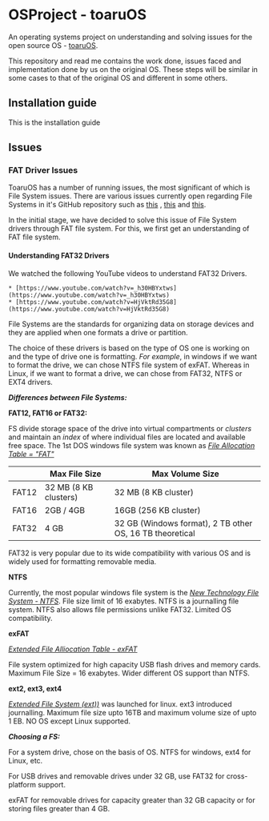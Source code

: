 # OSProject - toaruOS
An operating systems project on understanding and solving issues for the open source OS - [toaruOS](https://github.com/klange/toaruos).

This repository and read me contains the work done, issues faced and implementation done by us on the original OS. These steps will be similar in some cases to that of the original OS and different in some others.

## Installation guide
This is the installation guide





## Issues

### FAT Driver Issues 

ToaruOS has a number of running issues, the most significant of which is File System issues. There are various issues currently open regarding File Systems in it's GitHub repository such as [this](https://github.com/klange/toaruos/issues/174) , [this](https://github.com/klange/toaruos/issues/172) and [this](https://github.com/klange/toaruos/issues/171). 

In the initial stage, we have decided to solve this issue of File System drivers through FAT file system. For this, we first get an understanding of FAT file system.

#### Understanding FAT32 Drivers

We watched the following YouTube videos to understand FAT32 Drivers.

	* [https://www.youtube.com/watch?v=_h30HBYxtws](https://www.youtube.com/watch?v=_h30HBYxtws)
	* [https://www.youtube.com/watch?v=HjVktRd35G8](https://www.youtube.com/watch?v=HjVktRd35G8)



File Systems are the standards for organizing data on storage devices and they are applied when one formats a drive or partition. 

The choice of these drivers is based on the type of OS one is working on and the type of drive one is formatting.  *For example*, in windows if we want to format the drive, we can chose NTFS file system of exFAT. Whereas in Linux, if we want to format a drive, we can chose from FAT32, NTFS or EXT4 drivers.



***Differences between File Systems:***

**FAT12, FAT16 or FAT32:**

FS divide storage space of the drive into virtual compartments or *clusters* and maintain an *index* of where individual files are located and available free space. The 1st DOS windows file system was known as *<u>File Allocation Table = "FAT"</u>* 



|       | Max File Size         | Max Volume Size                                          |
| ----- | --------------------- | -------------------------------------------------------- |
| FAT12 | 32 MB (8 KB clusters) | 32 MB (8 KB cluster)                                     |
| FAT16 | 2GB / 4GB             | 16GB (256 KB cluster)                                    |
| FAT32 | 4 GB                  | 32 GB (Windows format), 2 TB other OS, 16 TB theoretical |



FAT32 is very popular due to its wide compatibility with various OS and is widely used for formatting removable media.

**NTFS**

Currently, the most popular windows file system is the *<u>New Technology File System - NTFS</u>*. File size limit of 16 exabytes. NTFS is a journalling file system. NTFS also allows file permissions unlike FAT32. Limited OS compatibility.

**exFAT**

*<u>Extended File Alliocation Table - exFAT</u>*

File system optimized for high capacity USB flash drives and memory cards. Maximum File Size = 16 exabytes. Wider different OS support than NTFS. 

**ext2, ext3, ext4**

*<u>Extended File System (ext))</u>* was launched for linux. ext3 introduced journalling. Maximum file size upto 16TB and maximum volume size of upto 1 EB. NO OS except Linux supported. 



***Choosing a FS:***

For a system drive, chose on the basis of OS. NTFS for windows, ext4 for Linux, etc.

For USB drives and removable drives under 32 GB, use FAT32 for cross-platform support.

exFAT for removable drives for capacity greater than 32 GB capacity or for storing files greater than 4 GB.